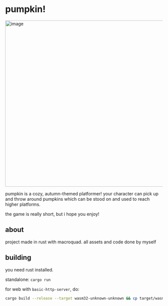 # pumpkin!

<img width="1085" height="531" alt="image" src="https://github.com/user-attachments/assets/d150930d-885f-4a0f-a5a4-6e7ea60274a3" />

pumpkin is a cozy, autumn-themed platformer! your character can pick up and throw around pumpkins which can be stood on and used to reach higher platforms.

the game is really short, but i hope you enjoy! 

## about

project made in rust with macroquad. all assets and code done by myself

## building

you need rust installed.

standalone: `cargo run`

for web with `basic-http-server`, do:
```bash
cargo build --release --target wasm32-unknown-unknown && cp target/wasm32-unknown-unknown/release/pumpkin.wasm web/ && basic-http-server web/
```
